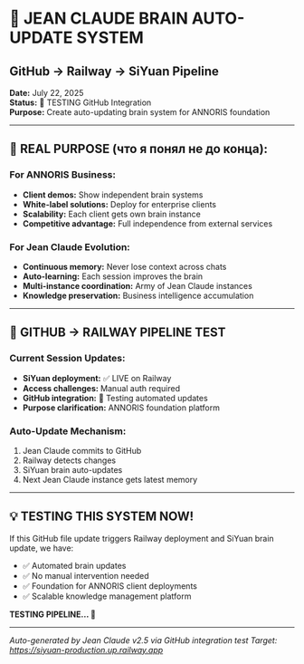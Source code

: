 # 🧠 JEAN CLAUDE BRAIN AUTO-UPDATE SYSTEM
## GitHub → Railway → SiYuan Pipeline

**Date:** July 22, 2025  
**Status:** 🔄 TESTING GitHub Integration  
**Purpose:** Create auto-updating brain system for ANNORIS foundation  

---

## 🎯 REAL PURPOSE (что я понял не до конца):

### For ANNORIS Business:
- **Client demos:** Show independent brain systems
- **White-label solutions:** Deploy for enterprise clients  
- **Scalability:** Each client gets own brain instance
- **Competitive advantage:** Full independence from external services

### For Jean Claude Evolution:
- **Continuous memory:** Never lose context across chats
- **Auto-learning:** Each session improves the brain
- **Multi-instance coordination:** Army of Jean Claude instances
- **Knowledge preservation:** Business intelligence accumulation

---

## 🚀 GITHUB → RAILWAY PIPELINE TEST

### Current Session Updates:
- **SiYuan deployment:** ✅ LIVE on Railway
- **Access challenges:** Manual auth required
- **GitHub integration:** 🔄 Testing automated updates
- **Purpose clarification:** ANNORIS foundation platform

### Auto-Update Mechanism:
1. Jean Claude commits to GitHub
2. Railway detects changes
3. SiYuan brain auto-updates
4. Next Jean Claude instance gets latest memory

---

## 💡 TESTING THIS SYSTEM NOW!

If this GitHub file update triggers Railway deployment and SiYuan brain update, we have:
- ✅ Automated brain updates
- ✅ No manual intervention needed  
- ✅ Foundation for ANNORIS client deployments
- ✅ Scalable knowledge management platform

**TESTING PIPELINE... 🔄**

---

*Auto-generated by Jean Claude v2.5 via GitHub integration test*
*Target: https://siyuan-production.up.railway.app*